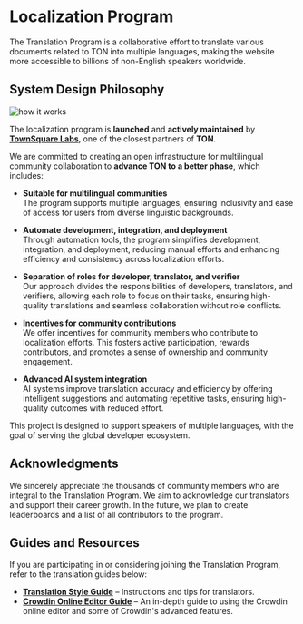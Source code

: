 # Localization Program

The Translation Program is a collaborative effort to translate various documents related to TON into multiple languages, making the website more accessible to billions of non-English speakers worldwide.

## System Design Philosophy
![how it works](/img/localizationProgramGuideline/localization-program.png)

The localization program is **launched** and **actively maintained** by [**TownSquare Labs**](https://github.com/TownSquareXYZ), one of the closest partners of **TON**.

We are committed to creating an open infrastructure for multilingual community collaboration to **advance TON to a better phase**, which includes:

* **Suitable for multilingual communities**   
   The program supports multiple languages, ensuring inclusivity and ease of access for users from diverse linguistic backgrounds.

* **Automate development, integration, and deployment**  
   Through automation tools, the program simplifies development, integration, and deployment, reducing manual efforts and enhancing efficiency and consistency across localization efforts.

* **Separation of roles for developer, translator, and verifier**  
   Our approach divides the responsibilities of developers, translators, and verifiers, allowing each role to focus on their tasks, ensuring high-quality translations and seamless collaboration without role conflicts.

* **Incentives for community contributions**  
   We offer incentives for community members who contribute to localization efforts. This fosters active participation, rewards contributors, and promotes a sense of ownership and community engagement.

* **Advanced AI system integration**  
   AI systems improve translation accuracy and efficiency by offering intelligent suggestions and automating repetitive tasks, ensuring high-quality outcomes with reduced effort.

This project is designed to support speakers of multiple languages, with the goal of serving the global developer ecosystem.

## Acknowledgments
We sincerely appreciate the thousands of community members who are integral to the Translation Program. We aim to acknowledge our translators and support their career growth. In the future, we plan to create leaderboards and a list of all contributors to the program.

## Guides and Resources
If you are participating in or considering joining the Translation Program, refer to the translation guides below:
* [**Translation Style Guide**](/v3/contribute/localization-program/translation-style-guide) – Instructions and tips for translators.
* [**Crowdin Online Editor Guide**](https://support.crowdin.com/online-editor/) – An in-depth guide to using the Crowdin online editor and some of Crowdin's advanced features.
